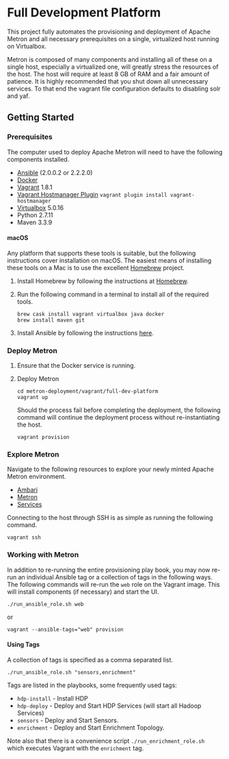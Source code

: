 Full Development Platform
=========================

This project fully automates the provisioning and deployment of Apache Metron and all necessary prerequisites on a single, virtualized host running on Virtualbox.  

Metron is composed of many components and installing all of these on a single host, especially a virtualized one, will greatly stress the resources of the host.   The host will require at least 8 GB of RAM and a fair amount of patience.  It is highly recommended that you shut down all unnecessary services.  To that end the vagrant file configuration defaults to disabling solr and yaf.

Getting Started
---------------

### Prerequisites

The computer used to deploy Apache Metron will need to have the following components installed.

 - [Ansible](https://github.com/ansible/ansible) (2.0.0.2 or 2.2.2.0)
 - [Docker](https://www.docker.com/community-edition)
 - [Vagrant](https://www.vagrantup.com) 1.8.1
 - [Vagrant Hostmanager Plugin](https://github.com/devopsgroup-io/vagrant-hostmanager) `vagrant plugin install vagrant-hostmanager`
 - [Virtualbox](https://virtualbox.org) 5.0.16
 - Python 2.7.11
 - Maven 3.3.9

#### macOS

Any platform that supports these tools is suitable, but the following instructions cover installation on macOS.  The easiest means of installing these tools on a Mac is to use the excellent [Homebrew](http://brew.sh/) project.

1. Install Homebrew by following the instructions at [Homebrew](http://brew.sh/).

1. Run the following command in a terminal to install all of the required tools.

    ```  
    brew cask install vagrant virtualbox java docker
    brew install maven git
    ```

1. Install Ansible by following the instructions [here](http://docs.ansible.com/ansible/intro_installation.html#latest-releases-via-pip).

### Deploy Metron

1. Ensure that the Docker service is running.

1. Deploy Metron

    ```
    cd metron-deployment/vagrant/full-dev-platform
    vagrant up
    ```

    Should the process fail before completing the deployment, the following command will continue the deployment process without re-instantiating the host.

    ```
    vagrant provision
    ```

### Explore Metron

Navigate to the following resources to explore your newly minted Apache Metron environment.

 - [Ambari](http://node1:8080)
 - [Metron](http://node1:5000)
 - [Services](http://node1:2812)

Connecting to the host through SSH is as simple as running the following command.

```
vagrant ssh
```

### Working with Metron

In addition to re-running the entire provisioning play book, you may now re-run an individual Ansible tag or a collection of tags in the following ways.  The following commands will re-run the `web` role on the Vagrant image. This will install components (if necessary) and start the UI.

```
./run_ansible_role.sh web
```
or

```
vagrant --ansible-tags="web" provision
```

#### Using Tags

A collection of tags is specified as a comma separated list.

```
./run_ansible_role.sh "sensors,enrichment"

```

Tags are listed in the playbooks, some frequently used tags:
+ `hdp-install` - Install HDP
+ `hdp-deploy` - Deploy and Start HDP Services (will start all Hadoop Services)
+ `sensors` - Deploy and Start Sensors.
+ `enrichment` - Deploy and Start Enrichment Topology.

Note also that there is a convenience script `./run_enrichment_role.sh`  which executes Vagrant with the `enrichment` tag.
